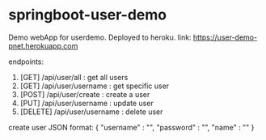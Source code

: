 # springboot-user-demo
Demo webApp for userdemo.
Deployed to heroku.
link: https://user-demo-pnet.herokuapp.com

endpoints:
1. [GET] /api/user/all : get all users
2. [GET] /api/user/username : get specific user
3. [POST] /api/user/create : create a user
4. [PUT] /api/user/username : update user
5. [DELETE] /api/user/username : delete user

create user JSON format:
  {
    "username" : "",
    "password" : "",
    "name" : ""
  }
